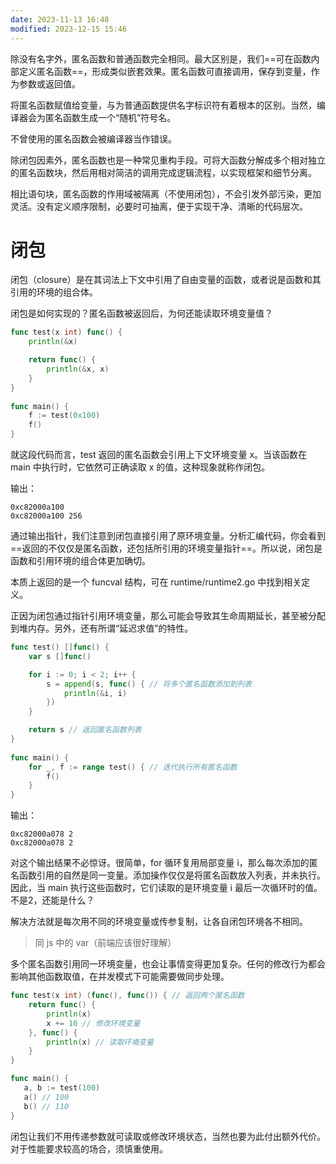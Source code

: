 ```yaml
---
date: 2023-11-13 16:48
modified: 2023-12-15 15:46
---
```

除没有名字外，匿名函数和普通函数完全相同。最大区别是，我们==可在函数内部定义匿名函数==，形成类似嵌套效果。匿名函数可直接调用，保存到变量，作为参数或返回值。

将匿名函数赋值给变量，与为普通函数提供名字标识符有着根本的区别。当然，编译器会为匿名函数生成一个“随机”符号名。

不曾使用的匿名函数会被编译器当作错误。

除闭包因素外，匿名函数也是一种常见重构手段。可将大函数分解成多个相对独立的匿名函数块，然后用相对简洁的调用完成逻辑流程，以实现框架和细节分离。

相比语句块，匿名函数的作用域被隔离（不使用闭包），不会引发外部污染，更加灵活。没有定义顺序限制，必要时可抽离，便于实现干净、清晰的代码层次。

# 闭包
闭包（closure）是在其词法上下文中引用了自由变量的函数，或者说是函数和其引用的环境的组合体。

闭包是如何实现的？匿名函数被返回后，为何还能读取环境变量值？
```go
func test(x int) func() { 
	println(&x) 

	return func() { 
		println(&x, x) 
	}
} 
  
func main() { 
	f := test(0x100) 
	f()
}
```

就这段代码而言，test 返回的匿名函数会引用上下文环境变量 x。当该函数在 main 中执行时，它依然可正确读取 x 的值，这种现象就称作闭包。

输出：
```shell
0xc82000a100
0xc82000a100 256
```

通过输出指针，我们注意到闭包直接引用了原环境变量。分析汇编代码，你会看到==返回的不仅仅是匿名函数，还包括所引用的环境变量指针==。所以说，闭包是函数和引用环境的组合体更加确切。

本质上返回的是一个 funcval 结构，可在 runtime/runtime2.go 中找到相关定义。

正因为闭包通过指针引用环境变量，那么可能会导致其生命周期延长，甚至被分配到堆内存。另外，还有所谓“延迟求值”的特性。
```go
func test() []func() { 
	var s []func()

	for i := 0; i < 2; i++ {
		s = append(s, func() { // 将多个匿名函数添加到列表
			println(&i, i)
		})
	}

	return s // 返回匿名函数列表 
} 
  
func main() { 
	for _, f := range test() { // 迭代执行所有匿名函数 
		f()
	}
}
```

输出：
```shell
0xc82000a078 2
0xc82000a078 2
```

对这个输出结果不必惊讶。很简单，for 循环复用局部变量 i，那么每次添加的匿名函数引用的自然是同一变量。添加操作仅仅是将匿名函数放入列表，并未执行。因此，当 main 执行这些函数时，它们读取的是环境变量 i 最后一次循环时的值。不是2，还能是什么？

解决方法就是每次用不同的环境变量或传参复制，让各自闭包环境各不相同。

> 同 js 中的 var（前端应该很好理解）

多个匿名函数引用同一环境变量，也会让事情变得更加复杂。任何的修改行为都会影响其他函数取值，在并发模式下可能需要做同步处理。
```go
func test(x int) (func(), func()) { // 返回两个匿名函数
	return func() {
		println(x)
		x += 10 // 修改环境变量
	}, func() {
		println(x) // 读取环境变量
	}
}

func main() {
   a, b := test(100)
   a() // 100
   b() // 110
}
```

闭包让我们不用传递参数就可读取或修改环境状态，当然也要为此付出额外代价。对于性能要求较高的场合，须慎重使用。
